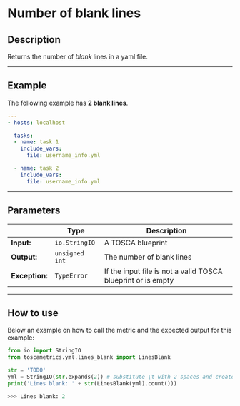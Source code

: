 # Number of blank lines

## Description

Returns the number of _blank_ lines in a yaml file.

---

## Example
The following example has **2 blank lines**.

``` yaml
---
- hosts: localhost

  tasks:
  - name: task 1
    include_vars:
      file: username_info.yml

  - name: task 2
    include_vars:
      file: username_info.yml
```

---

## Parameters


|   | **Type** | **Description** |
|---|---|---|
**Input:**| `io.StringIO`| A TOSCA blueprint|
**Output:**| `unsigned int`| The number of blank lines|
**Exception:**| `TypeError`| If the input file is not a valid TOSCA blueprint or is empty |


---

## How to use

Below an example on how to call the metric and the expected output for this example:

```python
from io import StringIO
from toscametrics.yml.lines_blank import LinesBlank

str = 'TODO' 
yml = StringIO(str.expands(2)) # substitute \t with 2 spaces and create the StringIO object
print('Lines blank: ' + str(LinesBlank(yml).count()))

>>> Lines blank: 2
```